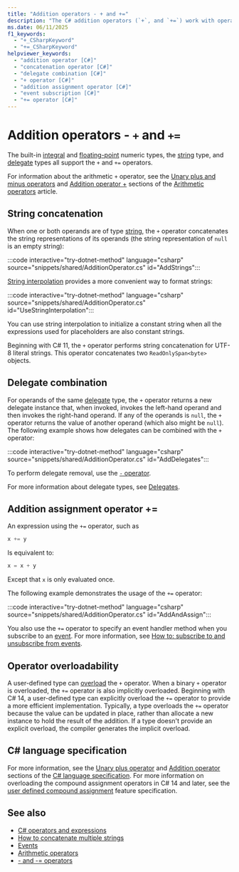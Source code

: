 ```yaml
---
title: "Addition operators - + and +="
description: "The C# addition operators (`+`, and `+=`) work with operands of numeric, string, or delegate types."
ms.date: 06/11/2025
f1_keywords: 
  - "+_CSharpKeyword"
  - "+=_CSharpKeyword"
helpviewer_keywords: 
  - "addition operator [C#]"
  - "concatenation operator [C#]"
  - "delegate combination [C#]"
  - "+ operator [C#]"
  - "addition assignment operator [C#]"
  - "event subscription [C#]"
  - "+= operator [C#]"
---
```

# Addition operators - `+` and `+=`

The built-in [integral](../builtin-types/integral-numeric-types.md) and [floating-point](../builtin-types/floating-point-numeric-types.md) numeric types, the [string](../builtin-types/reference-types.md#the-string-type) type, and [delegate](../builtin-types/reference-types.md#the-delegate-type) types all support the `+` and `+=` operators.

For information about the arithmetic `+` operator, see the [Unary plus and minus operators](arithmetic-operators.md#unary-plus-and-minus-operators) and [Addition operator +](arithmetic-operators.md#addition-operator-) sections of the [Arithmetic operators](arithmetic-operators.md) article.

## String concatenation

When one or both operands are of type [string](../builtin-types/reference-types.md#the-string-type), the `+` operator concatenates the string representations of its operands (the string representation of `null` is an empty string):

:::code interactive="try-dotnet-method" language="csharp" source="snippets/shared/AdditionOperator.cs" id="AddStrings":::

[String interpolation](../tokens/interpolated.md) provides a more convenient way to format strings:

:::code interactive="try-dotnet-method" language="csharp" source="snippets/shared/AdditionOperator.cs" id="UseStringInterpolation":::

You can use string interpolation to initialize a constant string when all the expressions used for placeholders are also constant strings.

Beginning with C# 11, the `+` operator performs string concatenation for UTF-8 literal strings. This operator concatenates two `ReadOnlySpan<byte>` objects.

## Delegate combination

For operands of the same [delegate](../builtin-types/reference-types.md#the-delegate-type) type, the `+` operator returns a new delegate instance that, when invoked, invokes the left-hand operand and then invokes the right-hand operand. If any of the operands is `null`, the `+` operator returns the value of another operand (which also might be `null`). The following example shows how delegates can be combined with the `+` operator:

:::code interactive="try-dotnet-method" language="csharp" source="snippets/shared/AdditionOperator.cs" id="AddDelegates":::

To perform delegate removal, use the [`-` operator](subtraction-operator.md#delegate-removal).

For more information about delegate types, see [Delegates](../../programming-guide/delegates/index.md).

## Addition assignment operator +=

An expression using the `+=` operator, such as

```csharp
x += y
```

Is equivalent to:

```csharp
x = x + y
```

Except that `x` is only evaluated once.

The following example demonstrates the usage of the `+=` operator:

:::code interactive="try-dotnet-method" language="csharp" source="snippets/shared/AdditionOperator.cs" id="AddAndAssign":::

You also use the `+=` operator to specify an event handler method when you subscribe to an [event](../keywords/event.md). For more information, see [How to: subscribe to and unsubscribe from events](../../programming-guide/events/how-to-subscribe-to-and-unsubscribe-from-events.md).

## Operator overloadability

A user-defined type can [overload](operator-overloading.md) the `+` operator. When a binary `+` operator is overloaded, the `+=` operator is also implicitly overloaded. Beginning with C# 14, a user-defined type can explicitly overload the `+=` operator to provide a more efficient implementation. Typically, a type overloads the `+=` operator because the value can be updated in place, rather than allocate a new instance to hold the result of the addition. If a type doesn't provide an explicit overload, the compiler generates the implicit overload.

## C# language specification

For more information, see the [Unary plus operator](~/_csharpstandard/standard/expressions.md#1292-unary-plus-operator) and [Addition operator](~/_csharpstandard/standard/expressions.md#12125-addition-operator) sections of the [C# language specification](~/_csharpstandard/standard/README.md). For more information on overloading the compound assignment operators in C# 14 and later, see the [user defined compound assignment](~/_csharplang/proposals/csharp-14.0/user-defined-compound-assignment.md) feature specification.

## See also

- [C# operators and expressions](index.md)
- [How to concatenate multiple strings](../../how-to/concatenate-multiple-strings.md)
- [Events](../../programming-guide/events/index.md)
- [Arithmetic operators](arithmetic-operators.md)
- [- and -= operators](subtraction-operator.md)
